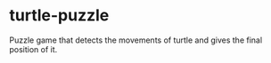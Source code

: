 # turtle-puzzle
Puzzle game that detects the movements of turtle and gives the final position of it.
